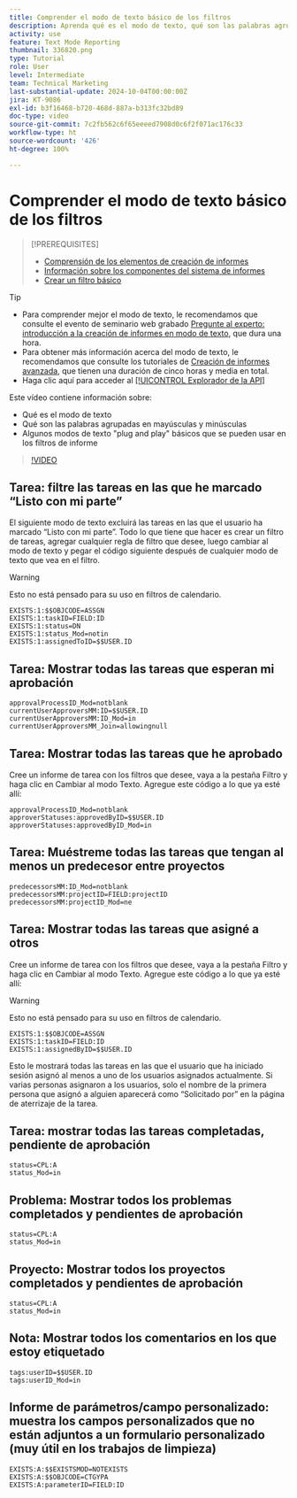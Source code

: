 ```yaml
---
title: Comprender el modo de texto básico de los filtros
description: Aprenda qué es el modo de texto, qué son las palabras agrupadas en mayúsculas y minúsculas y algún modo de texto básico de “plug and play” que puede utilizar en los filtros de informe en Workfront.
activity: use
feature: Text Mode Reporting
thumbnail: 336820.png
type: Tutorial
role: User
level: Intermediate
team: Technical Marketing
last-substantial-update: 2024-10-04T00:00:00Z
jira: KT-9086
exl-id: b3f16468-b720-468d-887a-b313fc32bd89
doc-type: video
source-git-commit: 7c2fb562c6f65eeeed7908d0c6f2f071ac176c33
workflow-type: ht
source-wordcount: '426'
ht-degree: 100%

---
```


# Comprender el modo de texto básico de los filtros

>[!PREREQUISITES]
>
>* [Comprensión de los elementos de creación de informes](https://experienceleague.adobe.com/docs/workfront-learn/tutorials-workfront/reporting/basic-reporting/create-a-task-report.html?lang=es)
>* [Información sobre los componentes del sistema de informes](https://experienceleague.adobe.com/docs/workfront-learn/tutorials-workfront/reporting/basic-reporting/reporting-components.html?lang=es)
>* [Crear un filtro básico](https://experienceleague.adobe.com/docs/workfront-learn/tutorials-workfront/reporting/intermediate-reporting/basic-text-mode-for-filters.html?lang=es)


>[!TIP]
>
>* Para comprender mejor el modo de texto, le recomendamos que consulte el evento de seminario web grabado [Pregunte al experto: introducción a la creación de informes en modo de texto](https://experienceleague.adobe.com/docs/workfront-events/events/reporting-and-dashboards/introduction-to-text-mode-reporting.html?lang=es), que dura una hora.
>* Para obtener más información acerca del modo de texto, le recomendamos que consulte los tutoriales de [Creación de informes avanzada](https://experienceleague.adobe.com/docs/workfront-learn/tutorials-workfront/reporting/advanced-reporting/welcome-to-advanced-reporting.html?lang=es), que tienen una duración de cinco horas y media en total.
>* Haga clic aquí para acceder al [[!UICONTROL Explorador de la API]](https://developer.adobe.com/workfront/api-explorer/)


Este vídeo contiene información sobre:

* Qué es el modo de texto
* Qué son las palabras agrupadas en mayúsculas y minúsculas
* Algunos modos de texto &quot;plug and play&quot; básicos que se pueden usar en los filtros de informe

>[!VIDEO](https://video.tv.adobe.com/v/336820/?quality=12&learn=on)


## Tarea: filtre las tareas en las que he marcado “Listo con mi parte”

El siguiente modo de texto excluirá las tareas en las que el usuario ha marcado “Listo con mi parte”. Todo lo que tiene que hacer es crear un filtro de tareas, agregar cualquier regla de filtro que desee, luego cambiar al modo de texto y pegar el código siguiente después de cualquier modo de texto que vea en el filtro.


>[!WARNING]
>
> Esto no está pensado para su uso en filtros de calendario.

```
EXISTS:1:$$OBJCODE=ASSGN  
EXISTS:1:taskID=FIELD:ID  
EXISTS:1:status=DN  
EXISTS:1:status_Mod=notin  
EXISTS:1:assignedToID=$$USER.ID 
```

## Tarea: Mostrar todas las tareas que esperan mi aprobación

```
approvalProcessID_Mod=notblank
currentUserApproversMM:ID=$$USER.ID
currentUserApproversMM:ID_Mod=in
currentUserApproversMM_Join=allowingnull
```

## Tarea: Mostrar todas las tareas que he aprobado

Cree un informe de tarea con los filtros que desee, vaya a la pestaña Filtro y haga clic en Cambiar al modo Texto. Agregue este código a lo que ya esté allí:

```
approvalProcessID_Mod=notblank
approverStatuses:approvedByID=$$USER.ID
approverStatuses:approvedByID_Mod=in
```

## Tarea: Muéstreme todas las tareas que tengan al menos un predecesor entre proyectos

```
predecessorsMM:ID_Mod=notblank
predecessorsMM:projectID=FIELD:projectID
predecessorsMM:projectID_Mod=ne
```

## Tarea: Mostrar todas las tareas que asigné a otros

Cree un informe de tarea con los filtros que desee, vaya a la pestaña Filtro y haga clic en Cambiar al modo Texto. Agregue este código a lo que ya esté allí:

>[!WARNING]
> 
> Esto no está pensado para su uso en filtros de calendario.

```
EXISTS:1:$$OBJCODE=ASSGN
EXISTS:1:taskID=FIELD:ID
EXISTS:1:assignedByID=$$USER.ID
```

Esto le mostrará todas las tareas en las que el usuario que ha iniciado sesión asignó al menos a uno de los usuarios asignados actualmente. Si varias personas asignaron a los usuarios, solo el nombre de la primera persona que asignó a alguien aparecerá como “Solicitado por” en la página de aterrizaje de la tarea.

## Tarea: mostrar todas las tareas completadas, pendiente de aprobación

```
status=CPL:A
status_Mod=in
```


## Problema: Mostrar todos los problemas completados y pendientes de aprobación

```
status=CPL:A
status_Mod=in
```


## Proyecto: Mostrar todos los proyectos completados y pendientes de aprobación

```
status=CPL:A
status_Mod=in
```


## Nota: Mostrar todos los comentarios en los que estoy etiquetado

```
tags:userID=$$USER.ID
tags:userID_Mod=in
```


## Informe de parámetros/campo personalizado: muestra los campos personalizados que no están adjuntos a un formulario personalizado (muy útil en los trabajos de limpieza)

```
EXISTS:A:$$EXISTSMOD=NOTEXISTS
EXISTS:A:$$OBJCODE=CTGYPA
EXISTS:A:parameterID=FIELD:ID
```
